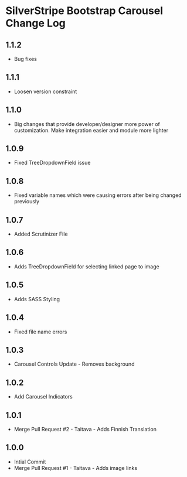 # SilverStripe Bootstrap Carousel Change Log

## 1.1.2
* Bug fixes

## 1.1.1
* Loosen version constraint

## 1.1.0
* Big changes that provide developer/designer more power of customization. Make integration easier and module more lighter

## 1.0.9
* Fixed TreeDropdownField issue

## 1.0.8
* Fixed variable names which were causing errors after being changed previously

## 1.0.7
* Added Scrutinizer File

## 1.0.6
* Adds TreeDropdownField for selecting linked page to image

## 1.0.5
* Adds SASS Styling

## 1.0.4
* Fixed file name errors

## 1.0.3
* Carousel Controls Update - Removes background

## 1.0.2
* Add Carousel Indicators

## 1.0.1
* Merge Pull Request #2 - Taitava - Adds Finnish Translation

## 1.0.0
* Intial Commit
* Merge Pull Request #1 - Taitava - Adds image links
